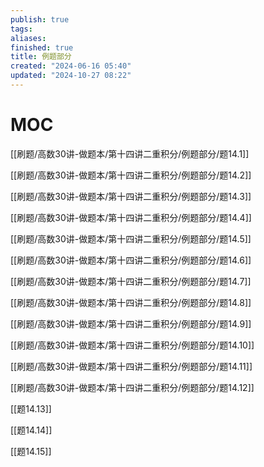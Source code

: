 ```yaml
---
publish: true
tags: 
aliases: 
finished: true
title: 例题部分
created: "2024-06-16 05:40"
updated: "2024-10-27 08:22"
---
```

# MOC

[[刷题/高数30讲-做题本/第十四讲二重积分/例题部分/题14.1]]

[[刷题/高数30讲-做题本/第十四讲二重积分/例题部分/题14.2]]

[[刷题/高数30讲-做题本/第十四讲二重积分/例题部分/题14.3]]

[[刷题/高数30讲-做题本/第十四讲二重积分/例题部分/题14.4]]

[[刷题/高数30讲-做题本/第十四讲二重积分/例题部分/题14.5]]

[[刷题/高数30讲-做题本/第十四讲二重积分/例题部分/题14.6]]

[[刷题/高数30讲-做题本/第十四讲二重积分/例题部分/题14.7]]

[[刷题/高数30讲-做题本/第十四讲二重积分/例题部分/题14.8]]

[[刷题/高数30讲-做题本/第十四讲二重积分/例题部分/题14.9]]

[[刷题/高数30讲-做题本/第十四讲二重积分/例题部分/题14.10]]

[[刷题/高数30讲-做题本/第十四讲二重积分/例题部分/题14.11]]

[[刷题/高数30讲-做题本/第十四讲二重积分/例题部分/题14.12]]

[[题14.13]]

[[题14.14]]

[[题14.15]]
